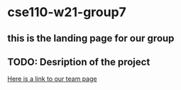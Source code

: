 # cse110-w21-group7
## this is the landing page for our group
## TODO: Desription of the project

[Here is a link to our team page](admin/team.md)